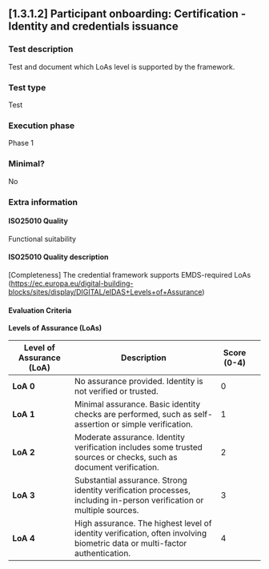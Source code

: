 
## [1.3.1.2] Participant onboarding: Certification - Identity and credentials issuance
 
### Test description
Test and document which LoAs level is supported by the framework.
 
### Test type
Test
 
### Execution phase
Phase 1
 
### Minimal?
No
 
### Extra information
#### ISO25010 Quality
Functional suitability
#### ISO25010 Quality description
[Completeness] The credential framework supports EMDS-required LoAs (https://ec.europa.eu/digital-building-blocks/sites/display/DIGITAL/eIDAS+Levels+of+Assurance) 

#### Evaluation Criteria
**Levels of Assurance (LoAs)**

| **Level of Assurance (LoA)** | **Description**                                                                                                 | **Score (0-4)** |                                                                                           |
|------------------------------|-----------------------------------------------------------------------------------------------------------------|-----------------|-----------------------------------------------------------------------------------------------------------|
| **LoA 0**                     | No assurance provided. Identity is not verified or trusted.                                                     | 0                          |
| **LoA 1**                     | Minimal assurance. Basic identity checks are performed, such as self-assertion or simple verification.          | 1               |
| **LoA 2**                     | Moderate assurance. Identity verification includes some trusted sources or checks, such as document verification. | 2               |
| **LoA 3**                     | Substantial assurance. Strong identity verification processes, including in-person verification or multiple sources. | 3                |
| **LoA 4**                     | High assurance. The highest level of identity verification, often involving biometric data or multi-factor authentication. | 4               |  |
    